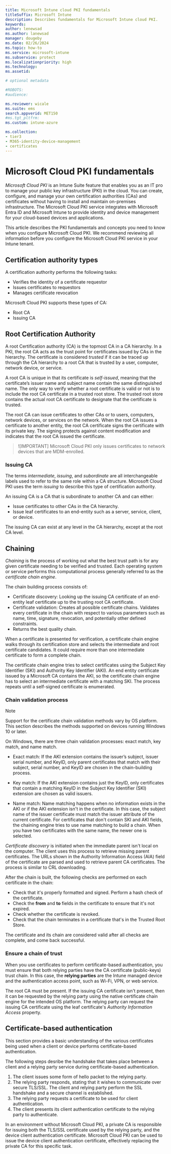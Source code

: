 ```yaml
---
title: Microsoft Intune cloud PKI fundamentals  
titleSuffix: Microsoft Intune 
description: Describes fundamentals for Microsoft Intune cloud PKI. 
keywords:
author: lenewsad
ms.author: lanewsad
manager: dougeby
ms.date: 02/26/2024
ms.topic: how-to
ms.service: microsoft-intune
ms.subservice: protect
ms.localizationpriority: high
ms.technology:
ms.assetid: 

# optional metadata

#ROBOTS:
#audience:

ms.reviewer: wicale  
ms.suite: ems
search.appverid: MET150
#ms.tgt_pltfrm:
ms.custom: intune-azure

ms.collection:
- tier3
- M365-identity-device-management
- certificates
---
```

# Microsoft Cloud PKI fundamentals   

*Microsoft Cloud PKI* is an Intune Suite feature that enables you as an IT pro to manage your public key infrastructure (PKI) in the cloud. You can create, configure, and manage your own certification authorities (CAs) and certificates without having to install and maintain on-premises infrastructure. The Microsoft Cloud PKI service integrates with Microsoft Entra ID and Microsoft Intune to provide identity and device management for your cloud-based devices and applications. 

This article describes the PKI fundamentals and concepts you  need to know when you configure Microsoft Cloud PKI. We recommend reviewing all information before you configure the Microsoft Cloud PKI service in your Intune tenant. 

## Certification authority types  

A certification authority performs the following tasks: 
* Verifies the identity of a certificate requestor  
* Issues certificates to requestors  
* Manages certificate revocation  

Microsoft Cloud PKI supports these types of CA:  

* Root CA
* Issuing CA  


## Root Certification Authority    
A root Certification authority (CA) is the topmost CA in a CA hierarchy. In a PKI, the root CA acts as the trust point for certificates issued by CAs in the hierarchy. The certificate is considered *trusted* if it can be traced up through the CA hierarchy to a root CA that is trusted by a user, computer, network device, or service.     

A root CA is unique in that its certificate is *self-issued*, meaning that the certificate’s issuer name and subject name contain the same distinguished name. The only way to verify whether a root certificate is valid or not is to include the root CA certificate in a trusted root store. The trusted root store contains the actual root CA certificate to designate that the certificate is trusted.  

The root CA can issue certificates to other CAs or to users, computers, network devices, or services on the network. When the root CA issues a certificate to another entity, the root CA certificate signs the certificate with its private key. The signing protects against content modification and indicates that the root CA issued the certificate.   

>![IMPORTANT]
> Microsoft Cloud PKI only issues certificates to network devices that are MDM-enrolled. 

### Issuing CA    
The terms *intermediate*, *issuing*, and *subordinate* are all interchangeable labels used to refer to the same role within a CA structure. Microsoft Cloud PKI uses the term *issuing* to describe this type of certification authority.   

An issuing CA is a CA that is subordinate to another CA and can either:   

- Issue certificates to other CAs in the CA hierarchy.  
- Issue leaf certificates to an end-entity such as a server, service, client, or device.  

The issuing CA can exist at any level in the CA hierarchy, except at the root CA level.  

## Chaining  
*Chaining* is the process of working out what the best trust path is for any given certificate needing to be verified and trusted. Each operating system or service performs this computational process generally referred to as the *certificate chain engine*.  

The chain building process consists of:  

* Certificate discovery: Looking up the issuing CA certificate of an end-entity leaf certificate up to the trusting root CA certificate.  
* Certificate validation: Creates all possible certificate chains. Validates every certificate in the chain with respect to various parameters such as name, time, signature, revocation, and potentially other defined constraints.
* Returns the best quality chain.  

When a certificate is presented for verification, a certificate chain engine walks through its certification store and selects the intermediate and root certificate candidates. It could require more than one intermediate certificate to form a complete chain.  

The certificate chain engine tries to select certificates using the Subject Key Identifier (SKI) and Authority Key Identifier (AKI). An end entity certificate issued by a Microsoft CA contains the AKI, so the certificate chain engine has to select an intermediate certificate with a matching SKI. The process repeats until a self-signed certificate is enumerated.  

### Chain validation process  
>[!NOTE]  
> Support for the certificate chain validation methods vary by OS platform. This section describes the methods supported on devices running Windows 10 or later.  

On Windows, there are three chain validation processes: exact match, key match, and name match.    

* Exact match: If the AKI extension contains the issuer’s subject, issuer serial number, and KeyID, only parent certificates that match with their subject, serial number, and KeyID are chosen in the chain-building process.  

* Key match: If the AKI extension contains just the KeyID, only certificates that contain a matching KeyID in the Subject Key Identifier (SKI) extension are chosen as valid issuers. 

* Name match: Name matching happens when no information exists in the AKI or if the AKI extension isn't in the certificate. In this case, the subject name of the issuer certificate must match the issuer attribute of the current certificate.
For certificates that don't contain SKI and AKI fields, the chaining engine tries to use name matching to build a chain. When you have two certificates with the same name, the newer one is selected.    

*Certificate discovery* is initiated when the immediate parent isn't local on the computer. The client uses this process to retrieve missing parent certificates. The URLs shown in the Authority Information Access (AIA) field of the certificate are parsed and used to retrieve parent CA certificates. The process is similar to CRL downloading.   

After the chain is built, the following checks are performed on each certificate in the chain:   
- Check that it's properly formatted and signed. Perform a hash check of the certificate.  
- Check the **from** and **to** fields in the certificate to ensure that it's not expired.  
- Check whether the certificate is revoked. 
- Check that the chain terminates in a certificate that's in the Trusted Root Store.  

The certificate and its chain are considered valid after all checks are complete, and come back successful.     

<!-- The following diagram illustrates the *name matching* chain validation flow.   

 needs redesign to meet MS standards> [!div class="mx-imgBorder"]
> ![Diagram of the chain validation process using the name match method.](./media/microsoft-cloud-pki/chain-validation.png) -->   

### Ensure a chain of trust  

When you use certificates to perform certificate-based authentication, you must ensure that both relying parties have the CA certificate (public-keys) trust chain. In this case, the **relying parties** are the Intune managed device and the authentication access point, such as Wi-Fi, VPN, or web service.    

The root CA must be present. If the issuing CA certificate isn't present, then it can be requested by the relying party using the native certificate chain engine for the intended OS platform. The relying party can request the issuing CA certificate using the leaf certificate's *Authority Information Access* property.  

## Certificate-based authentication  
This section provides a basic understanding of the various certificates being used when a client or device performs certificate-based authentication.  

The following steps desribe the handshake that takes place between a client and a relying party service during certificate-based authentication. 

1. The client issues some form of hello packet to the relying party.   
2. The relying party responds, stating that it wishes to communicate over secure TLS/SSL. The client and relying party perform the SSL handshake and a secure channel is established.  
3. The relying party requests a certificate to be used for client authentication.  
4. The client presents its client authentication certificate to the relying party to authenticate.     

<!-- diagram needs redesign > [!div class="mx-imgBorder"]
> ![Drawing of a handshake between a client and relying party service.](./media/microsoft-cloud-pki/png)  -->

In an environment without Microsoft Cloud PKI, a private CA is responsible for issuing both the TLS/SSL certificate used by the relying party, and the device client authentication certificate. Microsoft Cloud PKI can be used to issue the device client authentication certificate, effectively replacing the private CA for this specific task.  







